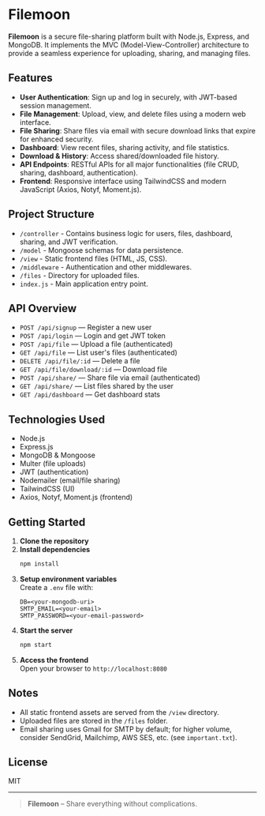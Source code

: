 # Filemoon

**Filemoon** is a secure file-sharing platform built with Node.js, Express, and MongoDB. It implements the MVC (Model-View-Controller) architecture to provide a seamless experience for uploading, sharing, and managing files.

## Features

- **User Authentication**: Sign up and log in securely, with JWT-based session management.
- **File Management**: Upload, view, and delete files using a modern web interface.
- **File Sharing**: Share files via email with secure download links that expire for enhanced security.
- **Dashboard**: View recent files, sharing activity, and file statistics.
- **Download & History**: Access shared/downloaded file history.
- **API Endpoints**: RESTful APIs for all major functionalities (file CRUD, sharing, dashboard, authentication).
- **Frontend**: Responsive interface using TailwindCSS and modern JavaScript (Axios, Notyf, Moment.js).

## Project Structure

- `/controller` - Contains business logic for users, files, dashboard, sharing, and JWT verification.
- `/model` - Mongoose schemas for data persistence.
- `/view` - Static frontend files (HTML, JS, CSS).
- `/middleware` - Authentication and other middlewares.
- `/files` - Directory for uploaded files.
- `index.js` - Main application entry point.

## API Overview

- `POST /api/signup` — Register a new user
- `POST /api/login` — Login and get JWT token
- `POST /api/file` — Upload a file (authenticated)
- `GET /api/file` — List user's files (authenticated)
- `DELETE /api/file/:id` — Delete a file
- `GET /api/file/download/:id` — Download file
- `POST /api/share/` — Share file via email (authenticated)
- `GET /api/share/` — List files shared by the user
- `GET /api/dashboard` — Get dashboard stats

## Technologies Used

- Node.js
- Express.js
- MongoDB & Mongoose
- Multer (file uploads)
- JWT (authentication)
- Nodemailer (email/file sharing)
- TailwindCSS (UI)
- Axios, Notyf, Moment.js (frontend)

## Getting Started

1. **Clone the repository**
2. **Install dependencies**
   ```bash
   npm install
   ```
3. **Setup environment variables**  
   Create a `.env` file with:
   ```
   DB=<your-mongodb-uri>
   SMTP_EMAIL=<your-email>
   SMTP_PASSWORD=<your-email-password>
   ```
4. **Start the server**
   ```bash
   npm start
   ```
5. **Access the frontend**  
   Open your browser to `http://localhost:8080`

## Notes

- All static frontend assets are served from the `/view` directory.
- Uploaded files are stored in the `/files` folder.
- Email sharing uses Gmail for SMTP by default; for higher volume, consider SendGrid, Mailchimp, AWS SES, etc. (see `important.txt`).

## License

MIT

---

> **Filemoon** – Share everything without complications.
